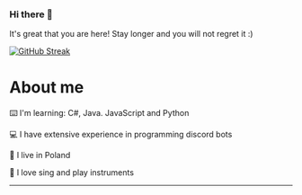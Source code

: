 ### Hi there 👋

It's great that you are here! Stay longer and you will not regret it :)

[![GitHub Streak](https://github-readme-streak-stats.herokuapp.com/?user=Millllllllosz&theme=dark)](https://git.io/streak-stats)

# About me

⌨️ I'm learning: C#, Java. JavaScript and Python

💻 I have extensive experience in programming discord bots

🍳 I live in Poland

🎵 I love sing and play instruments

------
